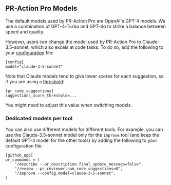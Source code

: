 ## PR-Action Pro Models

The default models used by PR-Action Pro are OpenAI's GPT-4 models. We use a combination of GPT-4-Turbo and GPT-4o to strike a balance between speed and quality.

However, users can change the model used by PR-Action Pro to Claude-3.5-sonnet, which also excels at code tasks. 
To do so, add the following to your [configuration](https://pr-action-docs.khulnasoft.com/usage-guide/configuration_options/) file:

```
[config]
model="claude-3-5-sonnet"
```

Note that Claude models tend to give lower scores for each suggestion, so if you are using a [threshold](https://pr-action-docs.khulnasoft.com/tools/improve/#configuration-options):
```
[pr_code_suggestions]
suggestions_score_threshold=...
```
You might need to adjust this value when switching models.

### Dedicated models per tool

You can also use different models for different tools. For example, you can use the Claude-3.5-sonnet model only for the `improve` tool (and keep the default GPT-4 model for the other tools) by adding the following to your configuration file:
```
[github_app]
pr_commands = [
    "/describe --pr_description.final_update_message=false",
    "/review --pr_reviewer.num_code_suggestions=0",
    "/improve --config.model=claude-3-5-sonnet",
]
```
